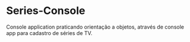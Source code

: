 # Series-Console
Console application praticando orientação a objetos, através de console app para cadastro de séries de TV.
